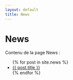 ```yaml
---
layout: default
title: News
---
```

# News
Contenu de la page News : 

<ul>
  {% for post in site.news %}
    <li>
      <a href="{{ post.url }}">{{ post.title }}</a>
    </li>
  {% endfor %}
</ul>